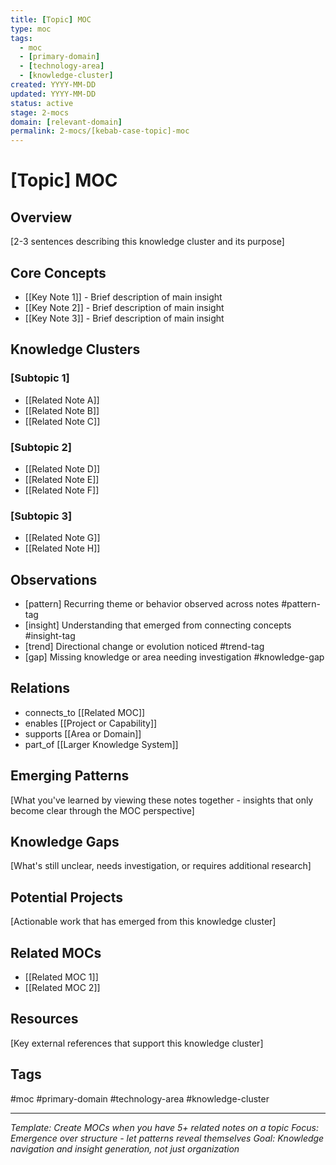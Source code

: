 ```yaml
---
title: [Topic] MOC
type: moc
tags:
  - moc
  - [primary-domain]
  - [technology-area]
  - [knowledge-cluster]
created: YYYY-MM-DD
updated: YYYY-MM-DD
status: active
stage: 2-mocs
domain: [relevant-domain]
permalink: 2-mocs/[kebab-case-topic]-moc
---
```


# [Topic] MOC

## Overview
[2-3 sentences describing this knowledge cluster and its purpose]

## Core Concepts
- [[Key Note 1]] - Brief description of main insight
- [[Key Note 2]] - Brief description of main insight  
- [[Key Note 3]] - Brief description of main insight

## Knowledge Clusters

### [Subtopic 1]
- [[Related Note A]]
- [[Related Note B]]
- [[Related Note C]]

### [Subtopic 2]
- [[Related Note D]]
- [[Related Note E]]
- [[Related Note F]]

### [Subtopic 3]
- [[Related Note G]]
- [[Related Note H]]

## Observations
- [pattern] Recurring theme or behavior observed across notes #pattern-tag
- [insight] Understanding that emerged from connecting concepts #insight-tag
- [trend] Directional change or evolution noticed #trend-tag
- [gap] Missing knowledge or area needing investigation #knowledge-gap

## Relations
- connects_to [[Related MOC]]
- enables [[Project or Capability]]
- supports [[Area or Domain]]
- part_of [[Larger Knowledge System]]

## Emerging Patterns
[What you've learned by viewing these notes together - insights that only become clear through the MOC perspective]

## Knowledge Gaps
[What's still unclear, needs investigation, or requires additional research]

## Potential Projects
[Actionable work that has emerged from this knowledge cluster]

## Related MOCs
- [[Related MOC 1]]
- [[Related MOC 2]]

## Resources
[Key external references that support this knowledge cluster]

## Tags
#moc #primary-domain #technology-area #knowledge-cluster

---
*Template: Create MOCs when you have 5+ related notes on a topic*
*Focus: Emergence over structure - let patterns reveal themselves*
*Goal: Knowledge navigation and insight generation, not just organization*
